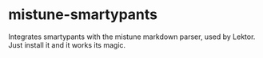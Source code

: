# mistune-smartypants

Integrates smartypants with the mistune markdown parser, used by Lektor. Just
install it and it works its magic.
